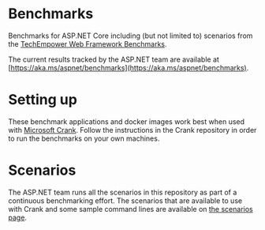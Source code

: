 # Benchmarks
Benchmarks for ASP.NET Core including (but not limited to) scenarios from the [TechEmpower Web Framework Benchmarks](https://www.techempower.com/benchmarks/).

The current results tracked by the ASP.NET team are available at [https://aka.ms/aspnet/benchmarks](https://aka.ms/aspnet/benchmarks).

# Setting up

These benchmark applications and docker images work best when used with [Microsoft Crank](https://github.com/dotnet/crank). Follow the instructions in the Crank repository in order to run the benchmarks on your own machines.

# Scenarios

The ASP.NET team runs all the scenarios in this repository as part of a continuous benchmarking effort.
The scenarios that are available to use with Crank and some sample command lines are available on [the scenarios page](https://github.com/aspnet/Benchmarks/tree/main/scenarios).
